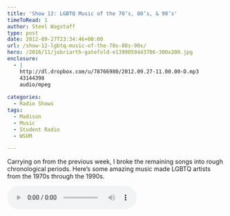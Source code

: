 ```yaml
---
title: 'Show 12: LGBTQ Music of the 70’s, 80’s, & 90’s'
timeToRead: 1 
author: Steel Wagstaff
type: post
date: 2012-09-27T23:34:46+00:00
url: /show-12-lgbtq-music-of-the-70s-80s-90s/
hero: /2016/11/jobriarth-gatefold-e1399059443706-300x200.jpg
enclosure:
  - |
    http://dl.dropbox.com/u/78766980/2012.09.27-11.00.00-D.mp3
    43144398
    audio/mpeg
    
categories:
  - Radio Shows
tags:
  - Madison
  - Music
  - Student Radio
  - WSUM

---
```

Carrying on from the previous week, I broke the remaining songs into rough chronological periods. Here&#8217;s some amazing music made LGBTQ artists from the 1970s through the 1990s.

<audio controls src="http://dl.dropbox.com/u/78766980/2012.09.27-11.00.00-D.mp3"></audio>